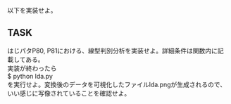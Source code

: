 以下を実装せよ。
## TASK
はじパタP80, P81における、線型判別分析を実装せよ。詳細条件は関数内に記載してある。  
実装が終わったら  
$ python lda.py  
を実行せよ。変換後のデータを可視化したファイルlda.pngが生成されるので、いい感じに写像されていることを確認せよ。
